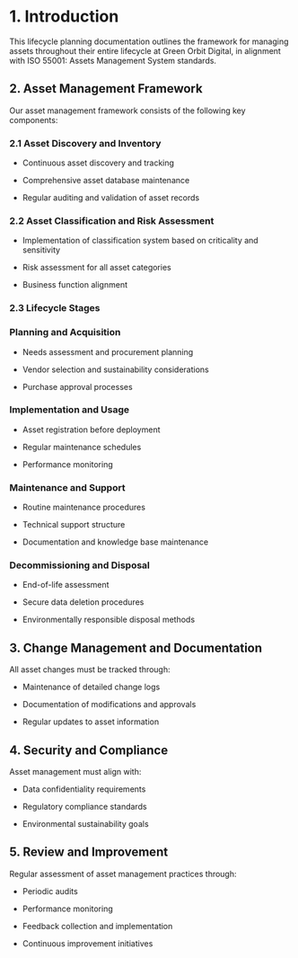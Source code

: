 # 1. Introduction

This lifecycle planning documentation outlines the framework for managing assets throughout their entire lifecycle at Green Orbit Digital, in alignment with ISO 55001: Assets Management System standards.

## 2. Asset Management Framework

Our asset management framework consists of the following key components:

### 2.1 Asset Discovery and Inventory

- Continuous asset discovery and tracking

- Comprehensive asset database maintenance

- Regular auditing and validation of asset records

### 2.2 Asset Classification and Risk Assessment

- Implementation of classification system based on criticality and sensitivity

- Risk assessment for all asset categories

- Business function alignment

### 2.3 Lifecycle Stages

### Planning and Acquisition

- Needs assessment and procurement planning

- Vendor selection and sustainability considerations

- Purchase approval processes

### Implementation and Usage

- Asset registration before deployment

- Regular maintenance schedules

- Performance monitoring

### Maintenance and Support

- Routine maintenance procedures

- Technical support structure

- Documentation and knowledge base maintenance

### Decommissioning and Disposal

- End-of-life assessment

- Secure data deletion procedures

- Environmentally responsible disposal methods

## 3. Change Management and Documentation

All asset changes must be tracked through:

- Maintenance of detailed change logs

- Documentation of modifications and approvals

- Regular updates to asset information

## 4. Security and Compliance

Asset management must align with:

- Data confidentiality requirements

- Regulatory compliance standards

- Environmental sustainability goals

## 5. Review and Improvement

Regular assessment of asset management practices through:

- Periodic audits

- Performance monitoring

- Feedback collection and implementation

- Continuous improvement initiatives